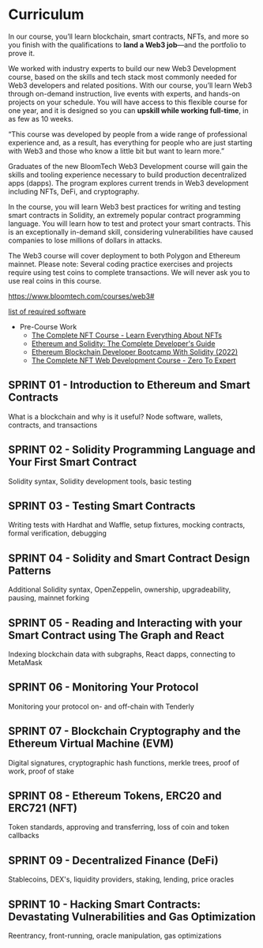 # Curriculum

In our course, you’ll learn blockchain, smart contracts, NFTs, and more so you finish with the qualifications to **land a Web3 job**—and the portfolio to prove it. 

We worked with industry experts to build our new Web3 Development course, based on the skills and tech stack most commonly needed for Web3 developers and related positions. With our course, you’ll learn Web3 through on-demand instruction, live events with experts, and hands-on projects on your schedule. You will have access to this flexible course for one year, and it is designed so you can **upskill while working full-time**, in as few as 10 weeks.

“This course was developed by people from a wide range of professional experience and, as a result, has everything for people who are just starting with Web3 and those who know a little bit but want to learn more.”

Graduates of the new BloomTech Web3 Development course will gain the skills and tooling experience necessary to build production decentralized apps (dapps). The program explores current trends in Web3 development including NFTs, DeFi, and cryptography.

In the course, you will learn Web3 best practices for writing and testing smart contracts in Solidity, an extremely popular contract programming language. You will learn how to test and protect your smart contracts. This is an exceptionally in-demand skill, considering vulnerabilities have caused companies to lose millions of dollars in attacks.

The Web3 course will cover deployment to both Polygon and Ethereum mainnet. Please note: Several coding practice exercises and projects require using test coins to complete transactions. We will never ask you to use real coins in this course.

https://www.bloomtech.com/courses/web3#

[list of required software](https://docs.google.com/document/d/1LBUBPVqxdpN8rOYMnn9rs-bcrOOC6RIdAJIqgrcsob8/preview)

- Pre-Course Work
  - [The Complete NFT Course - Learn Everything About NFTs](https://www.udemy.com/course/the-complete-nft-course-learn-everything-about-nfts/)
  - [Ethereum and Solidity: The Complete Developer's Guide](https://www.udemy.com/course/ethereum-and-solidity-the-complete-developers-guide/)
  - [Ethereum Blockchain Developer Bootcamp With Solidity (2022)](https://www.udemy.com/course/blockchain-developer/)
  - [The Complete NFT Web Development Course - Zero To Expert](https://www.udemy.com/course/the-complete-nft-web-developer-course-zero-to-professional/)

##  SPRINT 01 - Introduction to Ethereum and Smart Contracts
What is a blockchain and why is it useful? Node software, wallets, contracts, and transactions

##  SPRINT 02 - Solidity Programming Language and Your First Smart Contract
Solidity syntax, Solidity development tools, basic testing

##  SPRINT 03 - Testing Smart Contracts
Writing tests with Hardhat and Waffle, setup fixtures, mocking contracts, formal verification, debugging

##  SPRINT 04 - Solidity and Smart Contract Design Patterns
Additional Solidity syntax, OpenZeppelin, ownership, upgradeability, pausing, mainnet forking

##  SPRINT 05 - Reading and Interacting with your Smart Contract using The Graph and React
‍Indexing blockchain data with subgraphs, React dapps, connecting to MetaMask

##  SPRINT 06 - Monitoring Your Protocol
‍Monitoring your protocol on- and off-chain with Tenderly

##  SPRINT 07 - Blockchain Cryptography and the Ethereum Virtual Machine (EVM)
Digital signatures, cryptographic hash functions, merkle trees, proof of work, proof of stake

##  SPRINT 08 - Ethereum Tokens, ERC20 and ERC721 (NFT)
Token standards, approving and transferring, loss of coin and token callbacks

##  SPRINT 09 - Decentralized Finance (DeFi)
Stablecoins, DEX's, liquidity providers, staking, lending, price oracles

##  SPRINT 10 - Hacking Smart Contracts: Devastating Vulnerabilities and Gas Optimization
Reentrancy, front-running, oracle manipulation, gas optimizations

